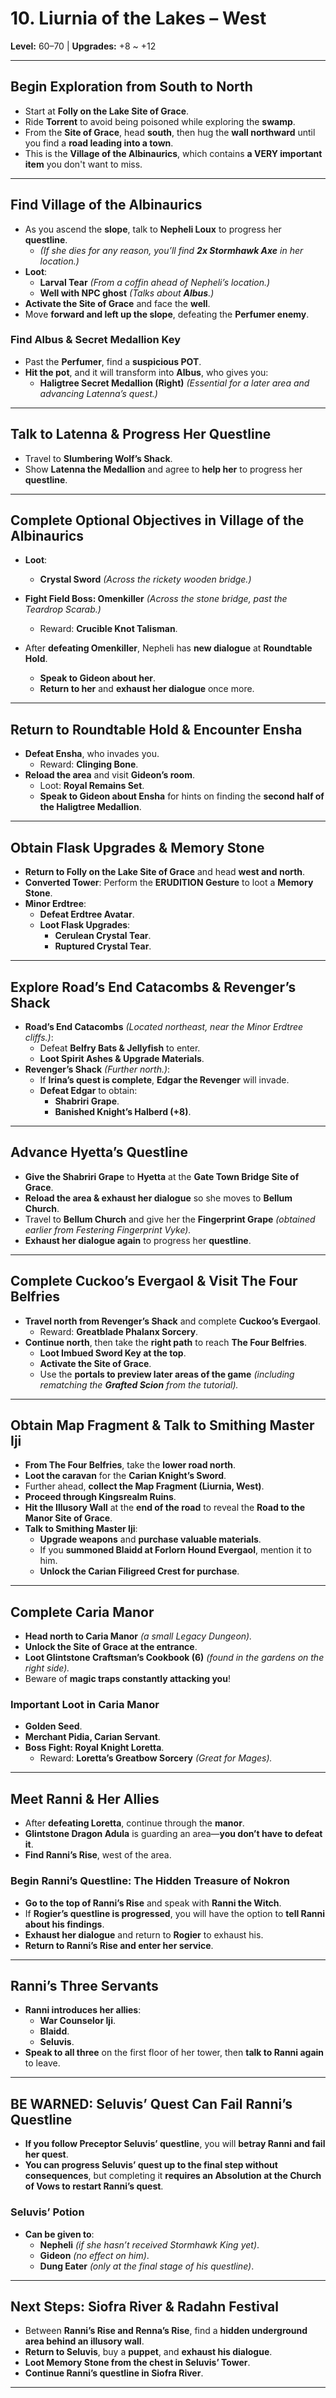 # **10. Liurnia of the Lakes – West**
**Level:** 60–70 | **Upgrades:** +8 ~ +12

---

## **Begin Exploration from South to North**
-   Start at **Folly on the Lake Site of Grace**.
-   Ride **Torrent** to avoid being poisoned while exploring the **swamp**.
-   From the **Site of Grace**, head **south**, then hug the **wall northward** until you find a **road leading into a town**.
-   This is the **Village of the Albinaurics**, which contains **a VERY important item** you don't want to miss.

---

## **Find Village of the Albinaurics**
-   As you ascend the **slope**, talk to **Nepheli Loux** to progress her **questline**.
    -   *(If she dies for any reason, you’ll find **2x Stormhawk Axe** in her location.)*
-   **Loot**:
    -   **Larval Tear** *(From a coffin ahead of Nepheli’s location.)*
    -   **Well with NPC ghost** *(Talks about **Albus**.)*
-   **Activate the Site of Grace** and face the **well**.
-   Move **forward and left up the slope**, defeating the **Perfumer enemy**.

### **Find Albus & Secret Medallion Key**
-   Past the **Perfumer**, find a **suspicious POT**.
-   **Hit the pot**, and it will transform into **Albus**, who gives you:
    -   **Haligtree Secret Medallion (Right)** *(Essential for a later area and advancing Latenna’s quest.)*

---

## **Talk to Latenna & Progress Her Questline**
-   Travel to **Slumbering Wolf’s Shack**.
-   Show **Latenna the Medallion** and agree to **help her** to progress her **questline**.

---

## **Complete Optional Objectives in Village of the Albinaurics**
-   **Loot**:
    -   **Crystal Sword** *(Across the rickety wooden bridge.)*
-   **Fight Field Boss: Omenkiller** *(Across the stone bridge, past the Teardrop Scarab.)*
    -   Reward: **Crucible Knot Talisman**.

-   After **defeating Omenkiller**, Nepheli has **new dialogue** at **Roundtable Hold**.
    -   **Speak to Gideon about her**.
    -   **Return to her** and **exhaust her dialogue** once more.

---

## **Return to Roundtable Hold & Encounter Ensha**
-   **Defeat Ensha**, who invades you.
    -   Reward: **Clinging Bone**.
-   **Reload the area** and visit **Gideon’s room**.
    -   Loot: **Royal Remains Set**.
    -   **Speak to Gideon about Ensha** for hints on finding the **second half of the Haligtree Medallion**.

---

## **Obtain Flask Upgrades & Memory Stone**
-   **Return to Folly on the Lake Site of Grace** and head **west and north**.
-   **Converted Tower**: Perform the **ERUDITION Gesture** to loot a **Memory Stone**.
-   **Minor Erdtree**:
    -   **Defeat Erdtree Avatar**.
    -   **Loot Flask Upgrades**:
        -   **Cerulean Crystal Tear**.
        -   **Ruptured Crystal Tear**.

---

## **Explore Road’s End Catacombs & Revenger’s Shack**
-   **Road’s End Catacombs** *(Located northeast, near the Minor Erdtree cliffs.)*:
    -   Defeat **Belfry Bats & Jellyfish** to enter.
    -   **Loot Spirit Ashes & Upgrade Materials**.
-   **Revenger’s Shack** *(Further north.)*:
    -   If **Irina’s quest is complete**, **Edgar the Revenger** will invade.
    -   **Defeat Edgar** to obtain:
        -   **Shabriri Grape**.
        -   **Banished Knight’s Halberd (+8)**.

---

## **Advance Hyetta’s Questline**
-   **Give the Shabriri Grape** to **Hyetta** at the **Gate Town Bridge Site of Grace**.
-   **Reload the area & exhaust her dialogue** so she moves to **Bellum Church**.
-   Travel to **Bellum Church** and give her the **Fingerprint Grape** *(obtained earlier from Festering Fingerprint Vyke).*
-   **Exhaust her dialogue again** to progress her **questline**.

---

## **Complete Cuckoo’s Evergaol & Visit The Four Belfries**
-   **Travel north from Revenger’s Shack** and complete **Cuckoo’s Evergaol**.
    -   Reward: **Greatblade Phalanx Sorcery**.
-   **Continue north**, then take the **right path** to reach **The Four Belfries**.
    -   **Loot Imbued Sword Key at the top**.
    -   **Activate the Site of Grace**.
    -   Use the **portals to preview later areas of the game** *(including rematching the **Grafted Scion** from the tutorial).*

---

## **Obtain Map Fragment & Talk to Smithing Master Iji**
-   **From The Four Belfries**, take the **lower road north**.
-   **Loot the caravan** for the **Carian Knight’s Sword**.
-   Further ahead, **collect the Map Fragment (Liurnia, West)**.
-   **Proceed through Kingsrealm Ruins**.
-   **Hit the Illusory Wall** at the **end of the road** to reveal the **Road to the Manor Site of Grace**.
-   **Talk to Smithing Master Iji**:
    -   **Upgrade weapons** and **purchase valuable materials**.
    -   If you **summoned Blaidd at Forlorn Hound Evergaol**, mention it to him.
    -   **Unlock the Carian Filigreed Crest for purchase**.

---

## **Complete Caria Manor**
-   **Head north to Caria Manor** *(a small Legacy Dungeon).*
-   **Unlock the Site of Grace at the entrance**.
-   **Loot Glintstone Craftsman’s Cookbook (6)** *(found in the gardens on the right side).*
-   Beware of **magic traps constantly attacking you**!

### **Important Loot in Caria Manor**
-   **Golden Seed**.
-   **Merchant Pidia, Carian Servant**.
-   **Boss Fight: Royal Knight Loretta**.
    -   Reward: **Loretta’s Greatbow Sorcery** *(Great for Mages).*

---

## **Meet Ranni & Her Allies**
-   After **defeating Loretta**, continue through the **manor**.
-   **Glintstone Dragon Adula** is guarding an area—**you don’t have to defeat it**.
-   **Find Ranni’s Rise**, west of the area.

### **Begin Ranni’s Questline: The Hidden Treasure of Nokron**
-   **Go to the top of Ranni’s Rise** and speak with **Ranni the Witch**.
-   If **Rogier’s questline is progressed**, you will have the option to **tell Ranni about his findings**.
-   **Exhaust her dialogue** and return to **Rogier** to exhaust his.
-   **Return to Ranni’s Rise and enter her service**.

---

## **Ranni’s Three Servants**
-   **Ranni introduces her allies**:
    -   **War Counselor Iji**.
    -   **Blaidd**.
    -   **Seluvis**.
-   **Speak to all three** on the first floor of her tower, then **talk to Ranni again** to leave.

---

## **BE WARNED: Seluvis’ Quest Can Fail Ranni’s Questline**
-   **If you follow Preceptor Seluvis’ questline**, you will **betray Ranni and fail her quest**.
-   **You can progress Seluvis’ quest up to the final step without consequences**, but completing it **requires an Absolution at the Church of Vows to restart Ranni’s quest**.

### **Seluvis’ Potion**
-   **Can be given to**:
    -   **Nepheli** *(if she hasn’t received Stormhawk King yet)*.
    -   **Gideon** *(no effect on him)*.
    -   **Dung Eater** *(only at the final stage of his questline)*.

---

## **Next Steps: Siofra River & Radahn Festival**
-   Between **Ranni’s Rise and Renna’s Rise**, find a **hidden underground area behind an illusory wall**.
-   **Return to Seluvis**, buy a **puppet**, and **exhaust his dialogue**.
-   **Loot Memory Stone from the chest in Seluvis’ Tower**.
-   **Continue Ranni’s questline in Siofra River**.

---